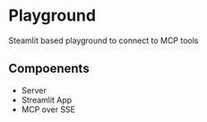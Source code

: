 # Playground

Steamlit based playground to connect to MCP tools

## Compoenents

- Server
- Streamlit App
- MCP over SSE